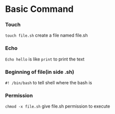 # Basic Command 

### Touch

`touch file.sh` create a file named file.sh

### Echo

`Echo hello` is like `print` to print the text

### Beginning of file(in side .sh)

`#! /bin/bash` to tell shell where the bash is

### Permission

`chmod -x file.sh` give file.sh permission to execute
